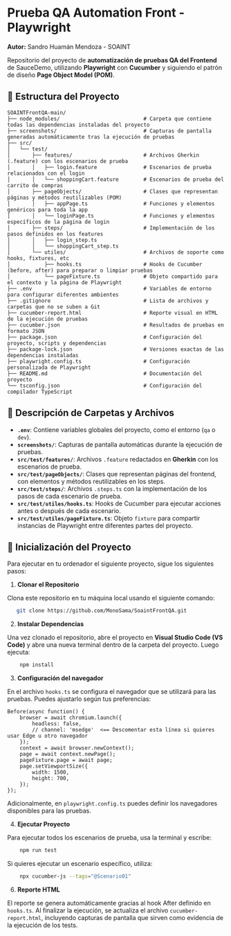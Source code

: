 # Prueba QA Automation Front - Playwright  

**Autor:** Sandro Huamán Mendoza - SOAINT  

Repositorio del proyecto de **automatización de pruebas QA del Frontend** de SauceDemo, utilizando **Playwright** con **Cucumber** y siguiendo el patrón de diseño **Page Object Model (POM)**.  

## 📁 Estructura del Proyecto

```
SOAINTFrontQA-main/
├── node_modules/                           # Carpeta que contiene todas las dependencias instaladas del proyecto
├── screenshots/                            # Capturas de pantalla generadas automáticamente tras la ejecución de pruebas
├── src/
│   └── test/
│       ├── features/                       # Archivos Gherkin (.feature) con los escenarios de prueba
│       │   ├── login.feature               # Escenarios de prueba relacionados con el login
│       │   └── shoppingCart.feature        # Escenarios de prueba del carrito de compras
│       ├── pageObjects/                    # Clases que representan páginas y métodos reutilizables (POM)
│       │   ├── appPage.ts                  # Funciones y elementos genéricos para toda la app
│       │   └── loginPage.ts                # Funciones y elementos específicos de la página de login
│       ├── steps/                          # Implementación de los pasos definidos en los features
│       │   ├── login_step.ts
│       │   └── shoppingCart_step.ts
│       └── utiles/                         # Archivos de soporte como hooks, fixtures, etc
│           ├── hooks.ts                    # Hooks de Cucumber (before, after) para preparar o limpiar pruebas
│           └── pageFixture.ts              # Objeto compartido para el contexto y la página de Playwright
├── .env                                    # Variables de entorno para configurar diferentes ambientes
├── .gitignore                              # Lista de archivos y carpetas que no se suben a Git
├── cucumber-report.html                    # Reporte visual en HTML de la ejecución de pruebas
├── cucumber.json                           # Resultados de pruebas en formato JSON
├── package.json                            # Configuración del proyecto, scripts y dependencias
├── package-lock.json                       # Versiones exactas de las dependencias instaladas
├── playwright.config.ts                    # Configuración personalizada de Playwright
├── README.md                               # Documentación del proyecto
└── tsconfig.json                           # Configuración del compilador TypeScript
```

## 🔹 Descripción de Carpetas y Archivos

- **`.env`**: Contiene variables globales del proyecto, como el entorno (`qa` o `dev`).  
- **`screenshots/`**: Capturas de pantalla automáticas durante la ejecución de pruebas.  
- **`src/test/features/`**: Archivos `.feature` redactados en **Gherkin** con los escenarios de prueba.  
- **`src/test/pageObjects/`**: Clases que representan páginas del frontend, con elementos y métodos reutilizables en los steps.  
- **`src/test/steps/`**: Archivos `.steps.ts` con la implementación de los pasos de cada escenario de prueba.  
- **`src/test/utiles/hooks.ts`**: Hooks de Cucumber para ejecutar acciones antes o después de cada escenario.  
- **`src/test/utiles/pageFixture.ts`**: Objeto `fixture` para compartir instancias de Playwright entre diferentes partes del proyecto.  

## 🚀 Inicialización del Proyecto

Para ejecutar en tu ordenador el siguiente proyecto, sigue los siguientes pasos:

1. **Clonar el Repositorio**

Clona este repositorio en tu máquina local usando el siguiente comando:

```bash
   git clone https://github.com/MonoSama/SoaintFrontQA.git
```

2. **Instalar Dependencias**

Una vez clonado el repositorio, abre el proyecto en **Visual Studio Code (VS Code)** y abre una nueva terminal dentro de la carpeta del proyecto. Luego ejecuta:

```bash
    npm install
```

3. **Configuración del navegador**

En el archivo `hooks.ts` se configura el navegador que se utilizará para las pruebas. Puedes ajustarlo según tus preferencias:

    Before(async function() {
        browser = await chromium.launch({
            headless: false, 
            // channel: 'msedge'  <== Descomentar esta línea si quieres usar Edge u otro navegador
        });
        context = await browser.newContext();
        page = await context.newPage();
        pageFixture.page = await page;
        page.setViewportSize({
            width: 1500,
            height: 700,
        });
    });
    
Adicionalmente, en `playwright.config.ts` puedes definir los navegadores disponibles para las pruebas.

4. **Ejecutar Proyecto**

Para ejecutar todos los escenarios de prueba, usa la terminal y escribe:

```bash
    npm run test   
```

Si quieres ejecutar un escenario específico, utiliza:

```bash
    npx cucumber-js --tags="@Scenario01"   
```

6. **Reporte HTML**

El reporte se genera automáticamente gracias al hook After definido en `hooks.ts`. Al finalizar la ejecución, se actualiza el archivo `cucumber-report.html`, incluyendo capturas de pantalla que sirven como evidencia de la ejecución de los tests.